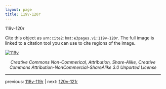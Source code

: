 ```yaml
---
layout: page
title: 119v-120r
---
```


119v-120r

Cite this object as `urn:cite2:hmt:e3pages.v1:119v-120r`.  The full image is linked to a citation tool you can use to cite regions of the image.

[![119v](http://www.homermultitext.org/iipsrv?IIIF=/project/homer/pyramidal/deepzoom/hmt/e3bifolio/v1/E3_119v_120r.tif/full/800,/0/default.jpg)](http://www.homermultitext.org/ict2/?urn=urn:cite2:hmt:e3bifolio.v1:E3_119v_120r) 

<p style="text-align: center; font-style: italic;">Creative Commons Non-Commerical, Attribution, Share-Alike, Creative Commons Attribution-NonCommercial-ShareAlike 3.0 Unported License</p>

---

previous: [118v-119r](../118v-119r/) | next: [120v-121r](../120v-121r/)